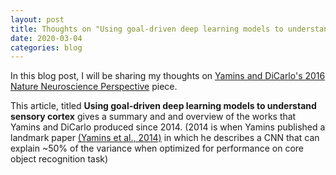 ```yaml
---
layout: post
title: Thoughts on "Using goal-driven deep learning models to understand sensory cortex"
date: 2020-03-04
categories: blog
---
```


In this blog post, I will be sharing my thoughts on 
[Yamins and DiCarlo's 2016 Nature Neuroscience Perspective][article-link]
piece.

This article, titled **Using goal-driven deep learning models to understand
sensory cortex** gives a summary and and overview of the works that Yamins and
DiCarlo produced since 2014. (2014 is when Yamins published a landmark paper
[(Yamins et al., 2014)][yamins-2014-pnas] in which he describes a CNN that can
explain ~50% of the variance when optimized for performance on core object
recognition task)


[article-link]: https://www.nature.com/articles/nn.4244
[yamins-2014-pnas]: https://www.pnas.org/content/111/23/8619